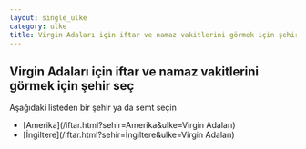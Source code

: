 ```yaml
---
layout: single_ulke
category: ulke
title: Virgin Adaları için iftar ve namaz vakitlerini görmek için şehir seç
---
```



## Virgin Adaları için iftar ve namaz vakitlerini görmek için şehir seç

Aşağıdaki listeden bir şehir ya da semt seçin


* [Amerika](/iftar.html?sehir=Amerika&ulke=Virgin Adaları)
* [İngiltere](/iftar.html?sehir=İngiltere&ulke=Virgin Adaları)
